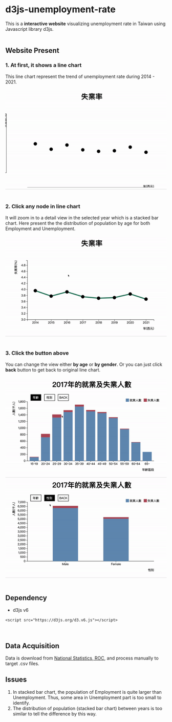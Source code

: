# d3js-unemployment-rate
This is a **interactive website** visualizing unemployment rate in Taiwan using Javascript library d3js.
<br /><br />

## Website Present
### 1. At first, it shows a line chart 
This line chart represent the trend of unemployment rate during 2014 - 2021.<br /><br />
![1](/website-gif/1.gif) 
<br /><br />
### 2.  Click any node in line chart
It will zoom in to a detail view in the selected year which is a stacked bar chart. Here present the the distribution of population by age for both Employment and Unemployment. <br /><br />
![2](/website-gif/2.gif) 
<br /><br />
### 3. Click the button above
You can change the view either **by age** or **by gender**. Or you can just click **back** button to get back to original line chart. 
<br /><br />
![3](/website-gif/3.gif) 
![4](/website-gif/4.gif) 
<br /><br />
## Dependency
* d3js v6
```
<script src="https://d3js.org/d3.v6.js"></script>
```
<br />

## Data Acquisition
Data is download from [National Statistics, ROC](https://www.stat.gov.tw/ct.asp?xItem=37135&ctNode=517&mp=4), and process manually to target .csv files.

## Issues
1. In stacked bar chart, the population of Employment is quite larger than Unemployment. Thus, some area in  Unemployment part is too small to identify.
2. The distribution of population (stacked bar chart) between years is too similar to tell the difference by this way.
